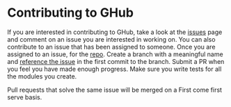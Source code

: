 # Contributing to GHub

If you are interested in contributing to GHub, take a look at the [issues](https://github.com/BBloggsbott/ghub/issues) page and comment on an issue you are interested in working on. You can also contribute to an issue that has been assigned to someone. Once you are assigned to an issue, for the [repo](https://github.com/BBloggsbott/ghub). Create a branch with a meaningful name and [reference the issue](https://help.github.com/en/github/writing-on-github/autolinked-references-and-urls#issues-and-pull-requests) in the first commit to the branch. Submit a PR when you feel you have made enough progress. Make sure you write tests for all the modules you create.

Pull requests that solve the same issue will be merged on a First come first serve basis.

